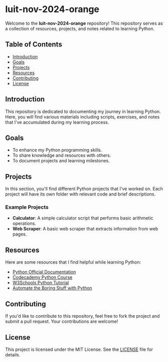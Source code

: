 # luit-nov-2024-orange

Welcome to the **luit-nov-2024-orange** repository! This repository serves as a collection of resources, projects, and notes related to learning Python.

## Table of Contents

- [Introduction](#introduction)
- [Goals](#goals)
- [Projects](#projects)
- [Resources](#resources)
- [Contributing](#contributing)
- [License](#license)

## Introduction

This repository is dedicated to documenting my journey in learning Python. Here, you will find various materials including scripts, exercises, and notes that I've accumulated during my learning process.

## Goals

- To enhance my Python programming skills.
- To share knowledge and resources with others.
- To document projects and learning milestones.

## Projects

In this section, you'll find different Python projects that I've worked on. Each project will have its own folder with relevant code and brief descriptions. 

### Example Projects
- **Calculator**: A simple calculator script that performs basic arithmetic operations.
- **Web Scraper**: A basic web scraper that extracts information from web pages.

## Resources

Here are some resources that I find helpful while learning Python:
- [Python Official Documentation](https://docs.python.org/3/)
- [Codecademy Python Course](https://www.codecademy.com/learn/learn-python-3)
- [W3Schools Python Tutorial](https://www.w3schools.com/python/)
- [Automate the Boring Stuff with Python](https://automatetheboringstuff.com/)

## Contributing

If you'd like to contribute to this repository, feel free to fork the project and submit a pull request. Your contributions are welcome!

## License

This project is licensed under the MIT License. See the [LICENSE](LICENSE) file for details.
